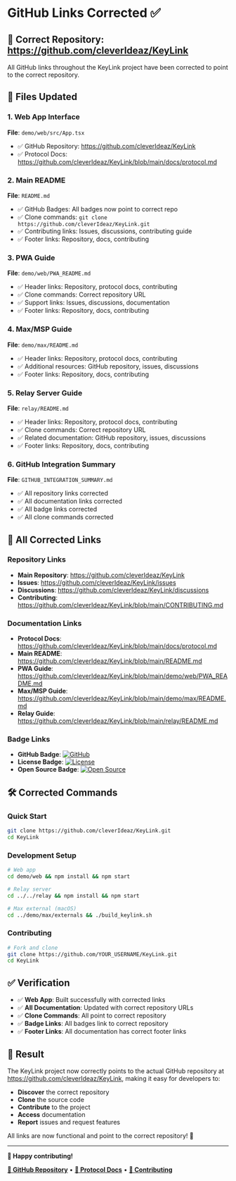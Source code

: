 # GitHub Links Corrected ✅

## 🐙 Correct Repository: https://github.com/cleverIdeaz/KeyLink

All GitHub links throughout the KeyLink project have been corrected to point to the correct repository.

## 📝 Files Updated

### 1. Web App Interface
**File**: `demo/web/src/App.tsx`
- ✅ GitHub Repository: https://github.com/cleverIdeaz/KeyLink
- ✅ Protocol Docs: https://github.com/cleverIdeaz/KeyLink/blob/main/docs/protocol.md

### 2. Main README
**File**: `README.md`
- ✅ GitHub Badges: All badges now point to correct repo
- ✅ Clone commands: `git clone https://github.com/cleverIdeaz/KeyLink.git`
- ✅ Contributing links: Issues, discussions, contributing guide
- ✅ Footer links: Repository, docs, contributing

### 3. PWA Guide
**File**: `demo/web/PWA_README.md`
- ✅ Header links: Repository, protocol docs, contributing
- ✅ Clone commands: Correct repository URL
- ✅ Support links: Issues, discussions, documentation
- ✅ Footer links: Repository, docs, contributing

### 4. Max/MSP Guide
**File**: `demo/max/README.md`
- ✅ Header links: Repository, protocol docs, contributing
- ✅ Additional resources: GitHub repository, issues, discussions
- ✅ Footer links: Repository, docs, contributing

### 5. Relay Server Guide
**File**: `relay/README.md`
- ✅ Header links: Repository, protocol docs, contributing
- ✅ Clone commands: Correct repository URL
- ✅ Related documentation: GitHub repository, issues, discussions
- ✅ Footer links: Repository, docs, contributing

### 6. GitHub Integration Summary
**File**: `GITHUB_INTEGRATION_SUMMARY.md`
- ✅ All repository links corrected
- ✅ All documentation links corrected
- ✅ All badge links corrected
- ✅ All clone commands corrected

## 🔗 All Corrected Links

### Repository Links
- **Main Repository**: https://github.com/cleverIdeaz/KeyLink
- **Issues**: https://github.com/cleverIdeaz/KeyLink/issues
- **Discussions**: https://github.com/cleverIdeaz/KeyLink/discussions
- **Contributing**: https://github.com/cleverIdeaz/KeyLink/blob/main/CONTRIBUTING.md

### Documentation Links
- **Protocol Docs**: https://github.com/cleverIdeaz/KeyLink/blob/main/docs/protocol.md
- **Main README**: https://github.com/cleverIdeaz/KeyLink/blob/main/README.md
- **PWA Guide**: https://github.com/cleverIdeaz/KeyLink/blob/main/demo/web/PWA_README.md
- **Max/MSP Guide**: https://github.com/cleverIdeaz/KeyLink/blob/main/demo/max/README.md
- **Relay Guide**: https://github.com/cleverIdeaz/KeyLink/blob/main/relay/README.md

### Badge Links
- **GitHub Badge**: [![GitHub](https://img.shields.io/badge/GitHub-KeyLink-blue?style=flat&logo=github)](https://github.com/cleverIdeaz/KeyLink)
- **License Badge**: [![License](https://img.shields.io/badge/License-MIT-green.svg)](https://github.com/cleverIdeaz/KeyLink/blob/main/LICENSE)
- **Open Source Badge**: [![Open Source](https://img.shields.io/badge/Open%20Source-Yes-brightgreen)](https://github.com/cleverIdeaz/KeyLink)

## 🛠️ Corrected Commands

### Quick Start
```bash
git clone https://github.com/cleverIdeaz/KeyLink.git
cd KeyLink
```

### Development Setup
```bash
# Web app
cd demo/web && npm install && npm start

# Relay server
cd ../../relay && npm install && npm start

# Max external (macOS)
cd ../demo/max/externals && ./build_keylink.sh
```

### Contributing
```bash
# Fork and clone
git clone https://github.com/YOUR_USERNAME/KeyLink.git
cd KeyLink
```

## ✅ Verification

- ✅ **Web App**: Built successfully with corrected links
- ✅ **All Documentation**: Updated with correct repository URLs
- ✅ **Clone Commands**: All point to correct repository
- ✅ **Badge Links**: All badges link to correct repository
- ✅ **Footer Links**: All documentation has correct footer links

## 🎯 Result

The KeyLink project now correctly points to the actual GitHub repository at https://github.com/cleverIdeaz/KeyLink, making it easy for developers to:

- **Discover** the correct repository
- **Clone** the source code
- **Contribute** to the project
- **Access** documentation
- **Report** issues and request features

All links are now functional and point to the correct repository! 🎵

---

**🎵 Happy contributing!**

**[🐙 GitHub Repository](https://github.com/cleverIdeaz/KeyLink)** • **[📖 Protocol Docs](https://github.com/cleverIdeaz/KeyLink/blob/main/docs/protocol.md)** • **[🤝 Contributing](https://github.com/cleverIdeaz/KeyLink/blob/main/CONTRIBUTING.md)** 